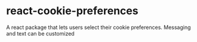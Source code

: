 # react-cookie-preferences
A react package that lets users select their cookie preferences. Messaging and text can be customized
